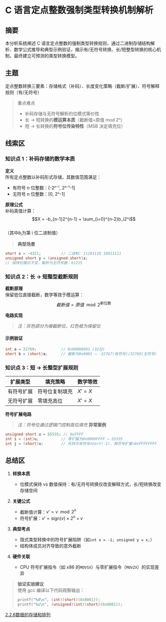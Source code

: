 # C 语言定点整数强制类型转换机制解析

## 摘要

本分析系统阐述 C 语言定点整数的强制类型转换规则，通过二进制存储结构解析、数学公式推导和典型示例验证，揭示有/无符号转换、长/短整型转换的核心机制，最终建立可预测的类型转换模型。

## 主题

定点整数转换三要素：存储格式（补码）、长度变化策略（截断/扩展）、符号解释规则（有/无符号）

> 重点难点
>
> - 补码存储与无符号解析的位模式等价性
> - 长 → 短转换的**模运算本质**（截断值=原值 mod 2ⁿ）
> - 短 → 长转换的**符号位传染特性**（MSB 决定填充位）

## 线索区

### 知识点 1：补码存储的数学本质

**定义**  
所有定点整数以补码形式存储，其数值范围满足：

- 有符号 n 位整数：[-2ⁿ⁻¹, 2ⁿ⁻¹-1]
- 无符号 n 位整数：[0, 2ⁿ-1]

**原理公式**  
补码真值计算：  
$$X = -b_{n-1}2^{n-1} + \sum_{i=0}^{n-2}b_i2^i$$  
（其中$b_i$为第 i 位二进制值）

> **典型场景**

```c
short x = -4321;         // 二进制: 11101110 10011111
unsigned short y = (unsigned short)x;
// 保持位模式不变，解析为无符号数：61215
```

### 知识点 2：长 → 短整型截断规则

**截断原理**  
保留低位直接截断，数学等效于模运算：
$$截断值 = 原值 \mod 2^{\text{新位数}}$$

**电路实现**  

> _注：灰色部分为被截断位，红色框为保留位_

#### **示例验证**

```c
int a = 32769;           // 0x00008001 (32位)
short b = (short)a;      // 截断为0x8001 → -32767(有符号)/32769(无符号)
```

### 知识点 3：短 → 长整型扩展规则

| 扩展类型   | 填充策略       | 数学等效 |
| ---------- | -------------- | -------- |
| 有符号扩展 | 符号位复制填充 | $X' = X$ |
| 无符号扩展 | 零填充高位     | $X' = X$ |

**符号扩展电路**  

> _注：符号位通过逻辑门控制高位填充_
> **异常案例**

```c
unsigned short u = 65535; // 0xFFFF
int i = (int)u;          // 零扩展为0x0000FFFF → 65535
int j = (short)u;        // 先转为有符号short(-1)，再符号扩展→0xFFFFFFFF
```

## 总结区

1. **转换本质**

   - 位模式保持 vs 数值保持：有/无符号转换仅改变解释方式，长/短转换改变存储空间

2. **关键公式**

   - 截断值计算：$v' = v \mod 2^{n}$
   - 符号扩展：$v' = \text{sign}(v) \times 2^{n} + v$

3. **典型考点**

   - 隐式类型转换中的符号扩展陷阱（如`int x = -1; unsigned y = x;`）
   - 结构体成员对齐导致的意外截断

4. **硬件关联**
   - CPU 符号扩展指令（如 x86 的`MOVSX`）与零扩展指令（`MOVZX`）的实现差异

> **验证实验建议**  
> 使用 gcc 编译以下代码观察输出：
>
> ```c
> printf("%d\n", (int)(short)(0x8001));
> printf("%u\n", (unsigned)(int)(short)(0x8001));
> ```


[2.2.6数据的存储和排列](2.2.6数据的存储和排列.md)
